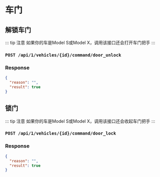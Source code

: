# 车门
## 解锁车门
::: tip 注意
如果你的车是Model S或Model X，调用该接口还会打开车门把手
:::
### `POST /api/1/vehicles/{id}/command/door_unlock`
### Response
```json
{
  "reason": "",
  "result": true
}
```
## 锁门
::: tip 注意
如果你的车是Model S或Model X，调用该接口还会收起车门把手
:::
### `POST /api/1/vehicles/{id}/command/door_lock`
### Response
```json
{
  "reason": "",
  "result": true
}